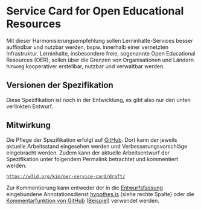# Service Card for Open Educational Resources

Mit dieser Harmonisierungsempfehlung sollen Lerninhalte-Services besser auffindbar
und nutzbar werden, bspw. innerhalb einer vernetzten Infrastruktur. Lerninhalte,
insbesondere freie, sogenannte Open Educational Resources (OER), sollen über die
Grenzen von Organisationen und Ländern hinweg kooperativer erstellbar, nutzbar und
verwaltbar werden.

## Versionen der Spezifikation

Diese Spezifikation ist noch in der Entwicklung, es gibt also nur den unten verlinkten 
Entwurf.

## Mitwirkung

Die Pflege der Spezifikation erfolgt auf [GitHub][github]. Dort kann der jeweils
aktuelle Arbeitsstand eingesehen werden und Verbesserungsvorschläge eingebracht
werden. Zudem kann der aktuelle Arbeitsentwurf der Spezifikation unter folgendem
Permalink betrachtet und kommentiert werden:

[`https://w3id.org/kim/oer-service-card/draft/`][draft_version]

Zur Kommentierung kann entweder der in die [Entwurfsfassung][draft_version]
eingebundene Annotationsdienst [hypothes.is](https://web.hypothes.is/) (siehe
rechte Spalte) oder die [Kommentarfunktion von GitHub][multi-line comments]
([Beispiel](https://github.com/dini-ag-kim/oer-service-card/blob/master/draft/index.html#L122-L126))
verwendet werden.

[draft_version]: https://w3id.org/kim/oer-service-card/draft/
[github]: https://github.com/dini-ag-kim/oer-service-card/
[multi-line comments]: https://help.github.com/en/github/managing-your-work-on-github/opening-an-issue-from-code
